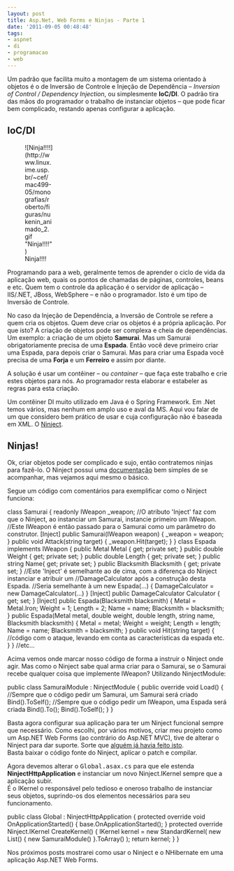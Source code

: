 ```yaml
---
layout: post
title: Asp.Net, Web Forms e Ninjas - Parte 1
date: '2011-09-05 00:48:48'
tags:
- aspnet
- di
- programacao
- web
---
```



Um padrão que facilita muito a montagem de um sistema orientado à objetos é o de Inversão de Controle e Injeção de Dependência – *Inversion of Control / Dependency Injection*, ou simplesmente **IoC/DI**. O padrão tira das mãos do programador o trabalho de instanciar objetos – que pode ficar bem complicado, restando apenas configurar a aplicação.


## IoC/DI

<figure class="wp-caption aligncenter" style="width: 64px;">![Ninja!!!!](http://www.linux.ime.usp.br/~cef/mac499-05/monografias/roberto/figuras/nukenin_animado_2.gif "Ninja!!!!")<figcaption class="wp-caption-text">Ninja!!!!</figcaption></figure>Programando para a web, geralmente temos de aprender o ciclo de vida da aplicação web, quais os pontos de chamadas de páginas, controles, beans e etc. Quem tem o controle da aplicação é o servidor de aplicação – IIS/.NET, JBoss, WebSphere – e não o programador. Isto é um tipo de Inversão de Controle. 

No caso da Injeção de Dependência, a Inversão de Controle se refere a quem cria os objetos. Quem deve criar os objetos é a própria aplicação. Por que isto? A criação de objetos pode ser complexa e cheia de dependências. Um exemplo: a criação de um objeto **Samurai**. Mas um Samurai obrigatoriamente precisa de uma **Espada**. Então você deve primeiro criar uma Espada, para depois criar o Samurai. Mas para criar uma Espada você precisa de uma **Forja** e um **Ferreiro** e assim por diante.

A solução é usar um contêiner – ou *container* – que faça este trabalho e crie estes objetos para nós. Ao programador resta elaborar e estabeler as regras para esta criação.

Um contêiner DI muito utilizado em Java é o Spring Framework. Em .Net temos vários, mas nenhum em amplo uso e aval da MS. Aqui vou falar de um que considero bem prático de usar e cuja configuração não é baseada em XML. O [Ninject](http://ninject.org/ "Ninject!").


## Ninjas!

Ok, criar objetos pode ser complicado e sujo, então contratemos ninjas para fazê-lo. O Ninject possui uma [documentação](https://github.com/ninject/ninject/wiki "Wiki do Ninject") bem simples de se acompanhar, mas vejamos aqui mesmo o básico.

Segue um código com comentários para exemplificar como o Ninject funciona:

 class Samurai { readonly IWeapon _weapon; //O atributo 'Inject' faz com que o Ninject, ao instanciar um Samurai, instancie primeiro um IWeapon. //Este IWeapon é então passado para o Samurai como um parâmetro do construtor. [Inject] public Samurai(IWeapon weapon) { _weapon = weapon; } public void Attack(string target) { _weapon.Hit(target); } } class Espada implements IWeapon { public Metal Metal { get; private set; } public double Weight { get; private set; } public double Length { get; private set; } public string Name{ get; private set; } public Blacksmith Blacksmith { get; private set; } //Este 'Inject' é semelhante ao de cima, com a diferença do Ninject instanciar e atribuir um //DamageCalculator após a construção desta Espada. //Seria semelhante à um new Espada(...) { DamageCalculator = new DamageCalculator(...) } [Inject] public DamageCalculator Calculator { get; set; } [Inject] public Espada(Blacksmith blacksmith) { Metal = Metal.Iron; Weight = 1; Length = 2; Name = name; Blacksmith = blacksmith; } public Espada(Metal metal, double weight, double length, string name, Blacksmith blacksmith) { Metal = metal; Weight = weight; Length = length; Name = name; Blacksmith = blacksmith; } public void Hit(string target) { //código com o ataque, levando em conta as características da espada etc. } } //etc...

Acima vemos onde marcar nosso código de forma a instruir o Ninject onde agir. Mas como o Ninject sabe qual arma criar para o Samurai, se o Samurai recebe qualquer coisa que implemente IWeapon? Utilizando NinjectModule:

 public class SamuraiModule : NinjectModule { public override void Load() { //Sempre que o código pedir um Samurai, um Samurai será criado Bind<samurai>().ToSelf(); //Sempre que o código pedir um IWeapon, uma Espada será criada Bind<iweapon>().To<espada>(); Bind<blacksmith>().ToSelf(); } } </blacksmith></espada></iweapon></samurai>

Basta agora configurar sua aplicação para ter um Ninject funcional sempre que necessário. Como escolhi, por vários motivos, criar meu projeto como um Asp.NET Web Forms (ao contrário do Asp.NET MVC), tive de alterar o Ninject para dar suporte. Sorte que [alguém já havia feito isto](http://stackoverflow.com/questions/1274026 "Ninject, ASP.NET and Custom Controls").  
 Basta baixar o código fonte do Ninject, aplicar o patch e compilar.

Agora devemos alterar o <tt>Global.asax.cs</tt> para que ele estenda **NinjectHttpApplication** e instanciar um novo Ninject.IKernel sempre que a aplicação subir.  
 É o IKernel o responsável pelo tedioso e oneroso trabalho de instanciar seus objetos, suprindo-os dos elementos necessários para seu funcionamento.

 public class Global : NinjectHttpApplication { protected override void OnApplicationStarted() { base.OnApplicationStarted(); } protected override Ninject.IKernel CreateKernel() { IKernel kernel = new StandardKernel( new List() { new SamuraiModule() }.ToArray() ); return kernel; } }

Nos próximos posts mostrarei como usar o Ninject e o NHibernate em uma aplicação Asp.NET Web Forms.


